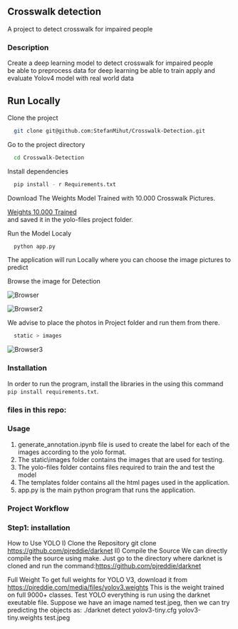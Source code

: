 
## Crosswalk detection 
A project to detect crosswalk for impaired people 

### Description  
Create a deep learning model to detect crosswalk for impaired people  
be able to preprocess data for deep learning
be able to train apply and evaluate Yolov4 model with real world data



## Run Locally  

Clone the project  

```bash  
  git clone git@github.com:StefanMihut/Crosswalk-Detection.git  
```  

Go to the project directory  

```bash  
  cd Crosswalk-Detection  
```  

Install dependencies   

```bash
  pip install - r Requirements.txt  
```


Download The Weights Model Trained with 10.000 Crosswalk Pictures.    

[Weights 10.000 Trained](https://wetransfer.com/downloads/ef34c320e818294aedd6a5682c831f3920220825075438/8f718f)  
and saved it in the yolo-files project folder.  

Run the Model Localy  

```bash
  python app.py  
```

The application will run Locally where you can choose the image pictures to predict  

Browse the image for Detection  

![Browser](https://i.imgur.com/rEnlMcY.png")  


![Browser2](https://i.imgur.com/zfVhRxw.png)  

We advise to place the photos in Project folder and run them from there.    

```bash
  static > images  
```
![Browser3](https://i.imgur.com/ESexIzl.png)  









### Installation
In order to run the program, install the libraries in the using this command `pip install requirements.txt`.   

 ### files in this repo:
 ### Usage
1. generate_annotation.ipynb file is used to create the label for each of the images according to the yolo format.
2. The static\images folder contains the images that are used for testing.
3. The yolo-files folder contains files required to train the and test the model
4. The templates folder contains all the html pages used in the application.
5. app.py is the main python program that runs the application.
 
 ### Project Workflow

 ### Step1: installation
 How to Use YOLO
I) Clone the Repository
git clone https://github.com/pjreddie/darknet
II) Compile the Source
We can directly compile the source using make. Just go to the directory where darknet is cloned and run the command:https://github.com/pjreddie/darknet

Full Weight
To get full weights for YOLO V3, download it from https://pjreddie.com/media/files/yolov3.weights
This is the weight trained on full 9000+ classes.
Test YOLO
everything is run using the darknet exeutable file. Suppose we have an image named test.jpeg, then we can try predicting the objects as:
./darknet detect yolov3-tiny.cfg yolov3-tiny.weights test.jpeg
